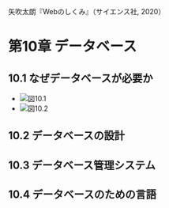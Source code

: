 矢吹太朗『Webのしくみ』（サイエンス社, 2020）

# 第10章 データベース

## 10.1 なぜデータベースが必要か

- ![図10.1](figures/10-1.svg)
- ![図10.2](figures/10-2.svg)

## 10.2 データベースの設計

## 10.3 データベース管理システム

## 10.4 データベースのための言語
